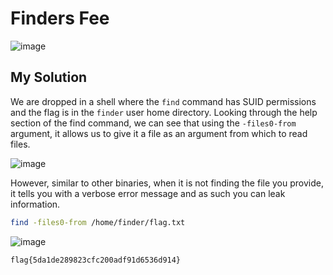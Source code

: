 # Finders Fee

![image](https://github.com/user-attachments/assets/6e38ed81-b5f2-4752-823e-4e703b47efee)

## My Solution

We are dropped in a shell where the `find` command has SUID permissions and the flag is in the `finder` user home directory. Looking through the help section of the find command, we can see that using the `-files0-from` argument, it allows us to give it a file as an argument from which to read files.  

![image](https://github.com/user-attachments/assets/2dfc11cf-283b-4cce-ac58-a4deba4a9620)

However, similar to other binaries, when it is not finding the file you provide, it tells you with a verbose error message and as such you can leak information. 

```bash
find -files0-from /home/finder/flag.txt
```

![image](https://github.com/user-attachments/assets/e9dc2dac-da8c-4a22-9477-e887252f5ab6)

`flag{5da1de289823cfc200adf91d6536d914}`
